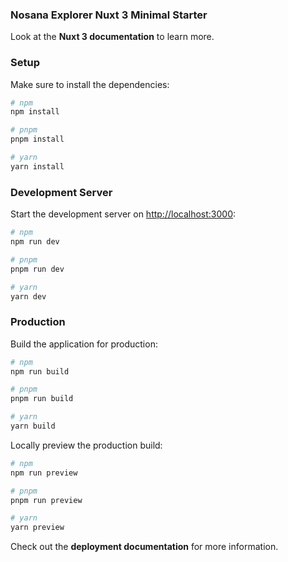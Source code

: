 ### **Nosana Explorer Nuxt 3 Minimal Starter**

Look at the **Nuxt 3 documentation** to learn more.

### **Setup**

Make sure to install the dependencies:

```bash
# npm
npm install

# pnpm
pnpm install

# yarn
yarn install
```

### **Development Server**

Start the development server on [http://localhost:3000](http://localhost:3000):

```bash
# npm
npm run dev

# pnpm
pnpm run dev

# yarn
yarn dev
```

### **Production**

Build the application for production:

```bash
# npm
npm run build

# pnpm
pnpm run build

# yarn
yarn build
```

Locally preview the production build:

```bash
# npm
npm run preview

# pnpm
pnpm run preview

# yarn
yarn preview
```

Check out the **deployment documentation** for more information.
